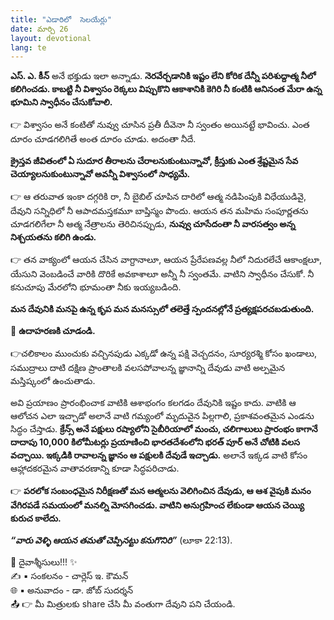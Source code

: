 ```yaml
---
title: "ఎడారిలో  సెలయేర్లు"
date: మార్చి 26
layout: devotional
lang: te
---
```



**ఎస్. ఎ. కీన్** అనే భక్తుడు ఇలా అన్నాడు. 
**నెరవేర్చడానికి ఇష్టం లేని కోరిక దేన్నీ పరిశుద్దాత్మ నీలో కలిగించడు. కాబట్టి నీ విశ్వాసం రెక్కలు విప్పుకొని ఆకాశానికి కెగిరి నీ కంటికి ఆనినంత మేరా ఉన్న భూమిని స్వాధీనం చేసుకోవాలి.**

👉 విశ్వాసం అనే కంటితో నువ్వు చూసిన ప్రతీ దీవెనా నీ స్వంతం అయినట్టే భావించు. ఎంత దూరం చూడగలిగితే అంత దూరం చూడు. అదంతా నీదే.

**క్రైస్తవ జీవితంలో ఏ సుదూర తీరాలను చేరాలనుకుంటున్నావో, క్రీస్తుకు ఎంత శ్రేష్టమైన సేవ చెయ్యాలనుకుంటున్నావో అవన్నీ విశ్వాసంలో సాధ్యమే.**

👉 ఆ తరువాత ఇంకా దగ్గరికి రా, నీ బైబిల్ చూపిన దారిలో ఆత్మ నడిపింపుకి విధేయుడివై, దేవుని సన్నిధిలో నీ ఆపాదమస్తకమూ బాప్తిస్మం పొందు. ఆయన తన మహిమ సంపూర్ణతను చూడగలిగేలా నీ ఆత్మ నేత్రాలను తెరిచినప్పుడు, 
**నువ్వు చూసేదంతా నీ వారసత్వం అన్న నిశ్చయతను కలిగి ఉండు.**

👉 తన వాక్యంలో ఆయన చేసిన వాగ్దానాలూ, ఆయన ప్రేరేపణవల్ల నీలో నిదురలేచే ఆకాంక్షలూ, యేసుని వెంబడించే వారికి దొరికే అవకాశాలూ అన్నీ నీ స్వంతమే. వాటిని స్వాధీనం చేసుకో. నీ కనుచూపు మేరలోని భూమంతా నీకు ఇయ్యబడింది.

**మన దేవునికి మనపై ఉన్న కృప మన మనస్సులో తలెత్తే స్పందనల్లోనే ప్రత్యక్షపరచబడుతుంది.**

🔺 **ఉదాహరణకి చూడండి.**
 
👉చలికాలం ముంచుకు వచ్చినపుడు ఎక్కడో ఉన్న పక్షి వెచ్చదనం, సూర్యరశ్మి కోసం ఖండాలు, సముద్రాలు దాటి దక్షిణ ప్రాంతాలకి వలసపోవాలన్న జ్ఞానాన్ని దేవుడు వాటి అల్పమైన మస్తిష్కంలో ఉంచుతాడు.

 అవి ప్రయాణం ప్రారంభించాక వాటికి ఆశాభంగం కలగడం దేవునికి ఇష్టం కాదు. వాటికి ఆ ఆలోచన ఎలా ఇచ్చాడో అలానే వాటి గమ్యంలో మృదువైన పిల్లగాలి, ప్రకాశవంతమైన ఎండను సిద్ధం చేస్తాడు. 
**క్రేన్స్ అనే పక్షులు రష్యాలోని సైబీరియాలో మంచు, చలిగాలులు ప్రారంభం కాగానే దాదాపు 10,000 కిలోమీటర్లు ప్రయాణించి భారతదేశంలోని భరత్ పూర్ అనే చోటికి వలస వచ్చాయి. ఇక్కడికి రావాలన్న జ్ఞానం ఆ పక్షులకి దేవుడే ఇచ్చాడు.**
 అలానే ఇక్కడ వాటి కోసం ఆహ్లాదకరమైన వాతావరణాన్ని కూడా సిద్ధపరిచాడు.

👉 **పరలోక సంబంధమైన నిరీక్షణతో మన ఆత్మలను వెలిగించిన దేవుడు, ఆ ఆశ వైపుకి మనం వేగిరపడే సమయంలో మనల్ని మోసగించడు. వాటిని అనుగ్రహించ లేకుండా ఆయన చెయ్యి కురుచ కాలేదు.**

***“వారు వెళ్ళి ఆయన తమతో చెప్పినట్టు కనుగొనిరి”*** (లూకా 22:13).

<div class="blessing">🙏 <span class="bless-text">దైవాశ్శీసులు!!!</span> ✨</div>

<div class="credit">✍️ <span class="credit-text">▪ సంకలనం - చార్లెస్ ఇ. కౌమన్</span></div>
<div class="credit">🌐 <span class="credit-text">▪ అనువాదం - డా. జోబ్ సుదర్శన్</span></div>


<div class="share">📤 👉 <span class="share-text">మీ మిత్రులకు share చేసి మీ వంతుగా దేవుని పని చేయండి.</span></div>
